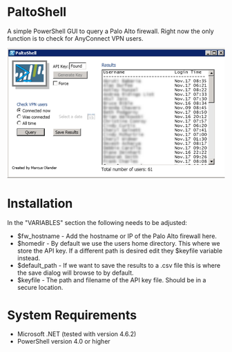 # PaltoShell
A simple PowerShell GUI to query a Palo Alto firewall.
Right now the only function is to check for AnyConnect VPN users.

![alt text](https://raw.githubusercontent.com/marcusit/PaltoShell/master/paltoshell.png)

# Installation
In the "VARIABLES" section the following needs to be adjusted:
* $fw_hostname - Add the hostname or IP of the Palo Alto firewall here.
* $homedir - By default we use the users home directory. This where we store the API key. If a different path is desired edit they $keyfile variable instead.
* $default_path - If we want to save the results to a .csv file this is where the save dialog will browse to by default.
* $keyfile - The path and filename of the API key file. Should be in a secure location.

# System Requirements
* Microsoft .NET (tested with version 4.6.2)
* PowerShell version 4.0 or higher
